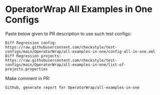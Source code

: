 # OperatorWrap All Examples in One Configs
Paste below given to PR description to use such test configs:
```
Diff Regression config: https://raw.githubusercontent.com/checkstyle/test-configs/main/OperatorWrap/all-examples-in-one/config-all-in-one.xml
Diff Regression projects: https://raw.githubusercontent.com/checkstyle/test-configs/main/OperatorWrap/all-examples-in-one/list-of-projects.properties
```
Make comment in PR:
```
Github, generate report for OperatorWrap/all-examples-in-one
```
